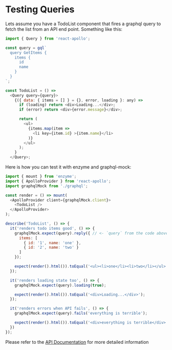 # Testing Queries

Lets assume you have a TodoList component that fires a graphql query to fetch the list
from an API end point. Something like this:

```js
import { Query } from 'react-apollo';

const query = gql`
  query GetItems {
    items {
      id
      name
    }
  }
`;

const TodoList = () =>
  <Query query={query}>
    {({ data: { items = [] } = {}, error, loading }: any) =>
      if (loading) return <div>Loading...</div>;
      if (error) return <div>{error.message}</div>;

      return (
        <ul>
          {items.map(item =>
            <li key={item.id} >{item.name}</li>
          )}
        </ul>
      );
    }
  </Query>;
```

Here is how you can test it with enzyme and graphql-mock:

```js
import { mount } from 'enzyme';
import { ApolloProvider } from 'react-apollo';
import graphqlMock from './graphql';

const render = () => mount(
  <ApolloProvider client={graphqlMock.client}>
    <TodoList />
  </ApolloProvider>
);

describe('TodoList', () => {
  it('renders todo items good', () => {
    graphqlMock.expect(query).reply({ // <- `query` from the code above
      items: [
        { id: '1', name: 'one' },
        { id: '2', name: 'two' }
      ]
    });

    expect(render().html()).toEqual('<ul><li>one</li><li>two</li></ul>');
  });

  it('renders loading state too', () => {
    graphqlMock.expect(query).loading(true);

    expect(render().html()).toEqual('<div>Loading...</div>');
  });

  it('renders errors when API fails', () => {
    graphqlMock.expect(query).fails('everything is terrible');

    expect(render().html()).toEqual('<div>everything is terrible</div>');
  })
});
```

Please refer to the [API Documentation](./api.md) for more detailed information
